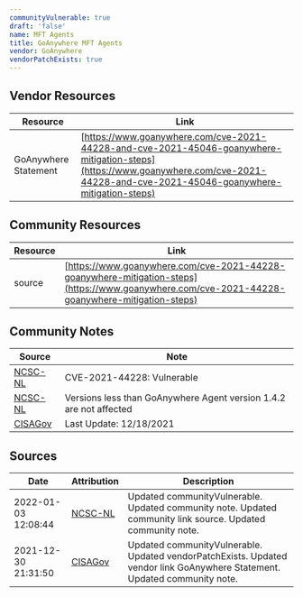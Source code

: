 ```yaml
---
communityVulnerable: true
draft: 'false'
name: MFT Agents
title: GoAnywhere MFT Agents
vendor: GoAnywhere
vendorPatchExists: true
---
```


## Vendor Resources
| Resource | Link |
| --- | --- |
| GoAnywhere Statement | [https://www.goanywhere.com/cve-2021-44228-and-cve-2021-45046-goanywhere-mitigation-steps](https://www.goanywhere.com/cve-2021-44228-and-cve-2021-45046-goanywhere-mitigation-steps) |

## Community Resources
| Resource | Link |
| --- | --- |
| source | [https://www.goanywhere.com/cve-2021-44228-goanywhere-mitigation-steps](https://www.goanywhere.com/cve-2021-44228-goanywhere-mitigation-steps) |

## Community Notes
| Source | Note |
| --- | --- |
| [NCSC-NL](https://github.com/NCSC-NL/log4shell/blob/main/software/README.md) | CVE-2021-44228: Vulnerable </ul> |
| [NCSC-NL](https://github.com/NCSC-NL/log4shell/blob/main/software/README.md) | Versions less than GoAnywhere Agent version 1.4.2 are not affected |
| [CISAGov](https://raw.githubusercontent.com/cisagov/log4j-affected-db/develop/README.md) | Last Update: 12/18/2021 |

## Sources
| Date | Attribution | Description |
| --- | --- | --- |
| 2022-01-03 12:08:44 | [NCSC-NL](https://github.com/NCSC-NL/log4shell/blob/main/software/README.md) | Updated communityVulnerable. Updated community note. Updated community link source. Updated community note.  |
| 2021-12-30 21:31:50 | [CISAGov](https://raw.githubusercontent.com/cisagov/log4j-affected-db/develop/README.md) | Updated communityVulnerable. Updated vendorPatchExists. Updated vendor link GoAnywhere Statement. Updated community note.  |
